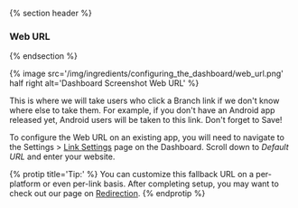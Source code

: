 {% section header %}
### Web URL
{% endsection %}

{% image src='/img/ingredients/configuring_the_dashboard/web_url.png' half right alt='Dashboard Screenshot Web URL' %}

This is where we will take users who click a Branch link if we don't know where else to take them. For example, if you don't have an Android app released yet, Android users will be taken to this link. Don't forget to Save!

To configure the Web URL on an existing app, you will need to navigate to the Settings > [Link Settings](http://dashboard.branch.io/#/settings/link) page on the Dashboard. Scroll down to _Default URL_ and enter your website.


<!---       Tip2 -->
{% protip title='Tip:' %}
You can customize this fallback URL on a per-platform or even per-link basis. After completing setup, you may want to check out our page on [Redirection](/recipes/add_custom_link_data_and_routing/#custom-redirects/{{page.platform}}/).
{% endprotip %}
<!---       /Tip2 -->
